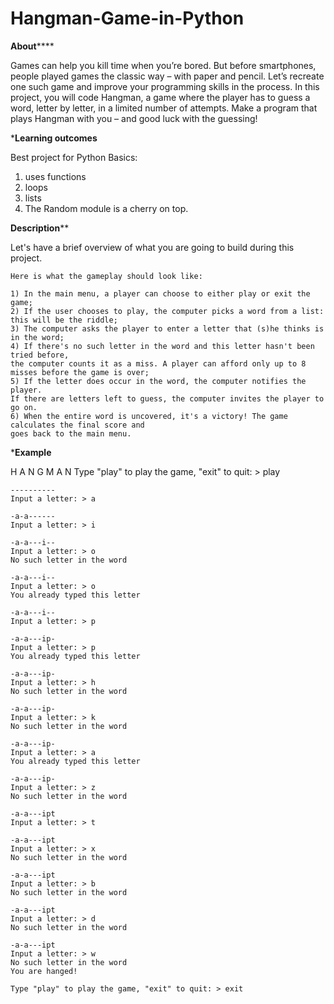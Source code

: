 # Hangman-Game-in-Python


**********About**************

Games can help you kill time when you’re bored. 
But before smartphones, people played games the classic way – with paper and pencil. 
Let’s recreate one such game and improve your programming skills in the process. 
In this project, you will code Hangman, a game where the player has to guess a word, letter by letter, in a limited number of attempts. 
Make a program that plays Hangman with you – and good luck with the guessing!





*************Learning outcomes************

Best project for Python Basics: 
1) uses functions
2) loops 
3) lists
4) The Random module is a cherry on top.



**************Description****************


Let's have a brief overview of what you are going to build during this project. 

	Here is what the gameplay should look like:

	1) In the main menu, a player can choose to either play or exit the game;
	2) If the user chooses to play, the computer picks a word from a list: this will be the riddle;
	3) The computer asks the player to enter a letter that (s)he thinks is in the word;
	4) If there's no such letter in the word and this letter hasn't been tried before, 
	the computer counts it as a miss. A player can afford only up to 8 misses before the game is over;
	5) If the letter does occur in the word, the computer notifies the player. 
	If there are letters left to guess, the computer invites the player to go on.
	6) When the entire word is uncovered, it's a victory! The game calculates the final score and 
	goes back to the main menu.
  
  
  
  *****************Example****************
  
  
  H A N G M A N
	Type "play" to play the game, "exit" to quit: > play
	 
	----------
	Input a letter: > a
	 
	-a-a------
	Input a letter: > i
	 
	-a-a---i--
	Input a letter: > o
	No such letter in the word
	 
	-a-a---i--
	Input a letter: > o
	You already typed this letter
	 
	-a-a---i--
	Input a letter: > p
	 
	-a-a---ip-
	Input a letter: > p
	You already typed this letter
	 
	-a-a---ip-
	Input a letter: > h
	No such letter in the word
	 
	-a-a---ip-
	Input a letter: > k
	No such letter in the word
	 
	-a-a---ip-
	Input a letter: > a
	You already typed this letter
	 
	-a-a---ip-
	Input a letter: > z
	No such letter in the word
	 
	-a-a---ipt
	Input a letter: > t
	 
	-a-a---ipt
	Input a letter: > x
	No such letter in the word
	 
	-a-a---ipt
	Input a letter: > b
	No such letter in the word
	 
	-a-a---ipt
	Input a letter: > d
	No such letter in the word
	 
	-a-a---ipt
	Input a letter: > w
	No such letter in the word
	You are hanged!
	 
	Type "play" to play the game, "exit" to quit: > exit

